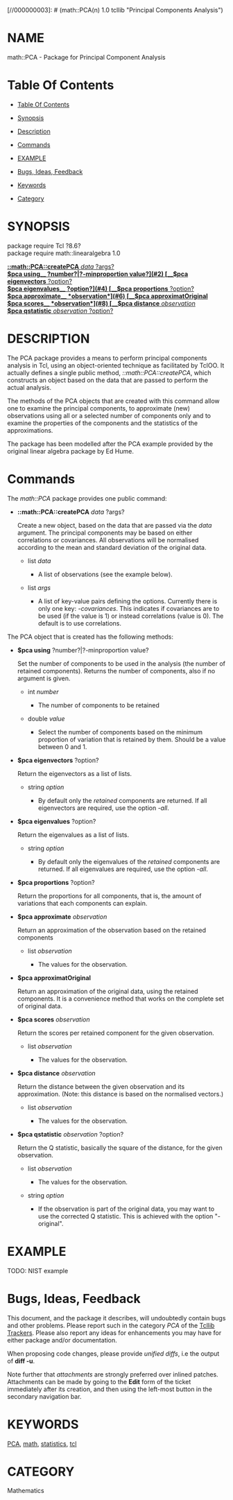 
[//000000001]: # (math::PCA - Principal Components Analysis)
[//000000002]: # (Generated from file 'pca.man' by tcllib/doctools with format 'markdown')
[//000000003]: # (math::PCA(n) 1.0 tcllib "Principal Components Analysis")

# NAME

math::PCA - Package for Principal Component Analysis

# <a name='toc'></a>Table Of Contents

  -  [Table Of Contents](#toc)

  -  [Synopsis](#synopsis)

  -  [Description](#section1)

  -  [Commands](#section2)

  -  [EXAMPLE](#section3)

  -  [Bugs, Ideas, Feedback](#section4)

  -  [Keywords](#keywords)

  -  [Category](#category)

# <a name='synopsis'></a>SYNOPSIS

package require Tcl ?8.6?  
package require math::linearalgebra 1.0  

[__::math::PCA::createPCA__ *data* ?args?](#1)  
[__$pca using__ ?number?|?-minproportion value?](#2)  
[__$pca eigenvectors__ ?option?](#3)  
[__$pca eigenvalues__ ?option?](#4)  
[__$pca proportions__ ?option?](#5)  
[__$pca approximate__ *observation*](#6)  
[__$pca approximatOriginal__](#7)  
[__$pca scores__ *observation*](#8)  
[__$pca distance__ *observation*](#9)  
[__$pca qstatistic__ *observation* ?option?](#10)  

# <a name='description'></a>DESCRIPTION

The PCA package provides a means to perform principal components analysis in
Tcl, using an object-oriented technique as facilitated by TclOO. It actually
defines a single public method, *::math::PCA::createPCA*, which constructs an
object based on the data that are passed to perform the actual analysis.

The methods of the PCA objects that are created with this command allow one to
examine the principal components, to approximate (new) observations using all or
a selected number of components only and to examine the properties of the
components and the statistics of the approximations.

The package has been modelled after the PCA example provided by the original
linear algebra package by Ed Hume.

# <a name='section2'></a>Commands

The *math::PCA* package provides one public command:

  - <a name='1'></a>__::math::PCA::createPCA__ *data* ?args?

    Create a new object, based on the data that are passed via the *data*
    argument. The principal components may be based on either correlations or
    covariances. All observations will be normalised according to the mean and
    standard deviation of the original data.

      * list *data*

        - A list of observations (see the example below).

      * list *args*

        - A list of key-value pairs defining the options. Currently there is
        only one key: *-covariances*. This indicates if covariances are to be
        used (if the value is 1) or instead correlations (value is 0). The
        default is to use correlations.

The PCA object that is created has the following methods:

  - <a name='2'></a>__$pca using__ ?number?|?-minproportion value?

    Set the number of components to be used in the analysis (the number of
    retained components). Returns the number of components, also if no argument
    is given.

      * int *number*

        - The number of components to be retained

      * double *value*

        - Select the number of components based on the minimum proportion of
        variation that is retained by them. Should be a value between 0 and 1.

  - <a name='3'></a>__$pca eigenvectors__ ?option?

    Return the eigenvectors as a list of lists.

      * string *option*

        - By default only the *retained* components are returned. If all
        eigenvectors are required, use the option *-all*.

  - <a name='4'></a>__$pca eigenvalues__ ?option?

    Return the eigenvalues as a list of lists.

      * string *option*

        - By default only the eigenvalues of the *retained* components are
        returned. If all eigenvalues are required, use the option *-all*.

  - <a name='5'></a>__$pca proportions__ ?option?

    Return the proportions for all components, that is, the amount of variations
    that each components can explain.

  - <a name='6'></a>__$pca approximate__ *observation*

    Return an approximation of the observation based on the retained components

      * list *observation*

        - The values for the observation.

  - <a name='7'></a>__$pca approximatOriginal__

    Return an approximation of the original data, using the retained components.
    It is a convenience method that works on the complete set of original data.

  - <a name='8'></a>__$pca scores__ *observation*

    Return the scores per retained component for the given observation.

      * list *observation*

        - The values for the observation.

  - <a name='9'></a>__$pca distance__ *observation*

    Return the distance between the given observation and its approximation.
    (Note: this distance is based on the normalised vectors.)

      * list *observation*

        - The values for the observation.

  - <a name='10'></a>__$pca qstatistic__ *observation* ?option?

    Return the Q statistic, basically the square of the distance, for the given
    observation.

      * list *observation*

        - The values for the observation.

      * string *option*

        - If the observation is part of the original data, you may want to use
        the corrected Q statistic. This is achieved with the option "-original".

# <a name='section3'></a>EXAMPLE

TODO: NIST example

# <a name='section4'></a>Bugs, Ideas, Feedback

This document, and the package it describes, will undoubtedly contain bugs and
other problems. Please report such in the category *PCA* of the [Tcllib
Trackers](http://core.tcl.tk/tcllib/reportlist). Please also report any ideas
for enhancements you may have for either package and/or documentation.

When proposing code changes, please provide *unified diffs*, i.e the output of
__diff -u__.

Note further that *attachments* are strongly preferred over inlined patches.
Attachments can be made by going to the __Edit__ form of the ticket immediately
after its creation, and then using the left-most button in the secondary
navigation bar.

# <a name='keywords'></a>KEYWORDS

[PCA](../../../../index.md#pca), [math](../../../../index.md#math),
[statistics](../../../../index.md#statistics), [tcl](../../../../index.md#tcl)

# <a name='category'></a>CATEGORY

Mathematics
